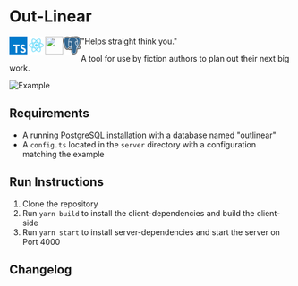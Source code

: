 # Out-Linear

<img height="32" width="32" align="left" src='https://raw.githubusercontent.com/github/explore/80688e429a7d4ef2fca1e82350fe8e3517d3494d/topics/typescript/typescript.png' />

<img height="32" width="32" align="left" src='https://raw.githubusercontent.com/github/explore/80688e429a7d4ef2fca1e82350fe8e3517d3494d/topics/react/react.png' />

<img height="32" width="32" align="left" src='https://raw.githubusercontent.com/rahul-jha98/README_icons/main/language_and_tools/square/material-ui/material-ui.svg' />

<img height="32" width="32" align="left" src='https://raw.githubusercontent.com/github/explore/80688e429a7d4ef2fca1e82350fe8e3517d3494d/topics/postgresql/postgresql.png' />

"Helps straight think you."

A tool for use by fiction authors to plan out their next big work.

![Example](https://user-images.githubusercontent.com/42557448/133675481-c3cd7bde-2d5f-4b04-a6a9-ee5b5df56a6f.gif)

## Requirements

- A running [PostgreSQL installation](https://www.postgresql.org/download/) with a database named "outlinear"
- A `config.ts` located in the `server` directory with a configuration matching the example

## Run Instructions

1. Clone the repository
2. Run `yarn build` to install the client-dependencies and build the client-side
3. Run `yarn start` to install server-dependencies and start the server on Port 4000

## Changelog